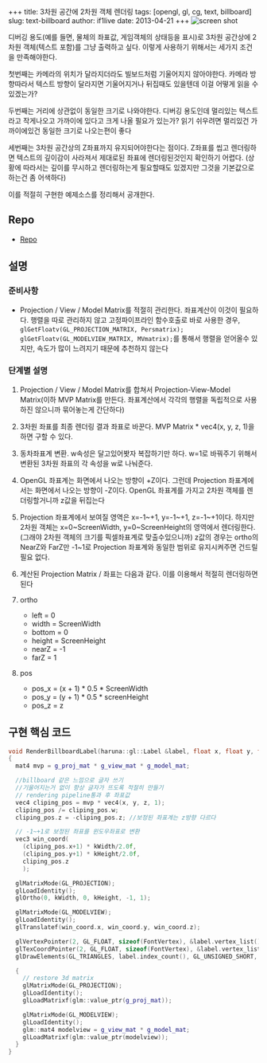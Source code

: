+++
title: 3차원 공간에 2차원 객체 렌더링
tags: [opengl, gl, cg, text, billboard]
slug: text-billboard
author: if1live
date: 2013-04-21
+++
![screen shot]({attach}text-billboard/screenshot.png)

디버깅 용도(예를 들면, 물체의 좌표값, 게임객체의 상태등을 표시)로 3차원 공간상에 2차원 객체(텍스트 포함)를 그냥 출력하고 싶다. 이렇게 사용하기 위해서는 세가지 조건을 만족해야한다.

첫번째는 카메라의 위치가 달라지더라도 빌보드처럼 기울어지지 않아야한다. 카메라 방향따라서 텍스트 방향이 달라지면 기울어지거나 뒤집때도 있을텐데 이걸 어떻게 읽을 수 있겠는가?

두번째는 거리에 상관없이 동일한 크기로 나와야한다. 디버깅 용도인데 멀리있는 텍스트라고 작게나오고 가까이에 있다고 크게 나올 필요가 있는가? 읽기 쉬우려면 멀리있건 가까이에있건 동일한 크기로 나오는편이 좋다

세번째는 3차원 공간상의 Z좌표까지 유지되어야한다는 점이다. Z좌표를 씹고 렌더링하면 텍스트의 깊이감이 사라져서 제대로된 좌표에 렌더링된것인지 확인하기 어렵다. (상황에 따라서는 깊이를 무시하고 렌더링하는게 필요할때도 있겠지만 그것을 기본값으로 하는건 좀 어색하다)

이를 적절히 구현한 예제소스를 정리해서 공개한다.

## Repo
* [Repo][repo]

## 설명

### 준비사항
* Projection / View / Model Matrix를 적절히 관리한다. 좌표계산이 이것이 필요하다.
행렬을 따로 관리하지 않고 고정파이프라인 함수호출로 바로 사용한 경우, ```glGetFloatv(GL_PROJECTION_MATRIX, Persmatrix); glGetFloatv(GL_MODELVIEW_MATRIX, MVmatrix);```를 통해서 행렬을 얻어올수 있지만, 속도가 많이 느려지기 때문에 추천하지 않는다

### 단계별 설명
1. Projection / View / Model Matrix를 합쳐서 Projection-View-Model Matrix(이하 MVP Matrix를 만든다. 좌표계산에서 각각의 행렬을 독립적으로 사용하진 않으니까 묶어놓는게 간단하다)

2. 3차원 좌표를 최종 렌더링 결과 좌표로 바꾼다. MVP Matrix * vec4(x, y, z, 1)을 하면 구할 수 있다.

3. 동차좌표계 변환. w속성은 달고있어봣자 복잡하기만 하다. w=1로 바꿔주기 위해서 변환된 3차원 좌표의 각 속성을 w로 나눠준다.

4. OpenGL 좌표계는 화면에서 나오는 방향이 +Z이다. 그런데 Projection 좌표계에서는 화면에서 나오는 방향이 -Z이다. OpenGL 좌표계를 가지고 2차원 객체를 렌더링할거니까 z값을 뒤집는다

5. Projection 좌표계에서 보여질 영역은 x=-1~+1, y=-1~+1, z=-1~+1이다. 하지만 2차원 객체는 x=0~ScreenWidth, y=0~ScreenHeight의 영역에서 렌더링한다. (그래야 2차원 객체의 크기를 픽셀좌표계로 맞출수있으니까) z값의 경우는 ortho의 NearZ와 FarZ만 -1~1로 Projection 좌표계와 동일한 범위로 유지시켜주면 건드릴 필요 없다.

6. 계산된 Projection Matrix / 좌표는 다음과 같다. 이를 이용해서 적절히 렌더링하면 된다

7. ortho
    * left = 0
    * width = ScreenWidth
    * bottom = 0
    * height = ScreenHeight
    * nearZ = -1
    * farZ = 1
8. pos
    * pos_x = (x + 1) * 0.5 * ScreenWidth
    * pos_y = (y + 1) * 0.5 * screenHeight
    * pos_z = z


## 구현 핵심 코드
```cpp
void RenderBillboardLabel(haruna::gl::Label &label, float x, float y, float z)
{
  mat4 mvp = g_proj_mat * g_view_mat * g_model_mat;

  //billboard 같은 느낌으로 글자 쓰기
  //기울어지는거 없이 항상 글자가 뜨도록 적절히 만들기
  // rendering pipeline통과 후 좌표값
  vec4 cliping_pos = mvp * vec4(x, y, z, 1);
  cliping_pos /= cliping_pos.w;
  cliping_pos.z = -cliping_pos.z; //보정된 좌표계는 z방향 다르다

  // -1~+1로 보정된 좌표를 윈도우좌표로 변환
  vec3 win_coord(
    (cliping_pos.x+1) * kWidth/2.0f,
    (cliping_pos.y+1) * kHeight/2.0f,
    cliping_pos.z
    );

  glMatrixMode(GL_PROJECTION);
  glLoadIdentity();
  glOrtho(0, kWidth, 0, kHeight, -1, 1);

  glMatrixMode(GL_MODELVIEW);
  glLoadIdentity();
  glTranslatef(win_coord.x, win_coord.y, win_coord.z);

  glVertexPointer(2, GL_FLOAT, sizeof(FontVertex), &label.vertex_list()[0].p);
  glTexCoordPointer(2, GL_FLOAT, sizeof(FontVertex), &label.vertex_list()[0].uv);
  glDrawElements(GL_TRIANGLES, label.index_count(), GL_UNSIGNED_SHORT, label.index_data());

  {
    // restore 3d matrix
    glMatrixMode(GL_PROJECTION);
    glLoadIdentity();
    glLoadMatrixf(glm::value_ptr(g_proj_mat));

    glMatrixMode(GL_MODELVIEW);
    glLoadIdentity();
    glm::mat4 modelview = g_view_mat * g_model_mat;
    glLoadMatrixf(glm::value_ptr(modelview));
  }
}
```

[repo]: https://github.com/if1live/libsora.so-src/tree/master/text_billboard
